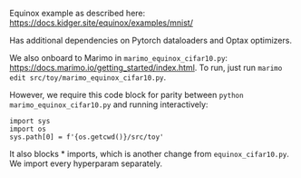 Equinox example as described here: https://docs.kidger.site/equinox/examples/mnist/

Has additional dependencies on Pytorch dataloaders and Optax optimizers. 

We also onboard to Marimo in `marimo_equinox_cifar10.py`: https://docs.marimo.io/getting_started/index.html. To run, just run `marimo edit src/toy/marimo_equinox_cifar10.py`. 

However, we require this code block for parity between `python marimo_equinox_cifar10.py` and running interactively:

```
import sys
import os
sys.path[0] = f'{os.getcwd()}/src/toy'
```

It also blocks * imports, which is another change from `equinox_cifar10.py`. We import every hyperparam separately.